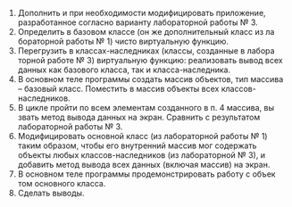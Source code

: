 1. Дополнить и при необходимости модифицировать приложение, 
разработанное согласно варианту лабораторной работы № 3.  
2. Определить в базовом классе (он же дополнительный класс из ла
бораторной работы № 1) чисто виртуальную функцию. 
3. Перегрузить в классах-наследниках (классы, созданные в лабора
торной работе № 3) виртуальную функцию: реализовать вывод всех данных 
как базового класса, так и класса-наследника. 
4. В основном теле программы создать массив объектов, тип массива – 
базовый класс. Поместить в массив объекты всех классов-наследников.  
5. В цикле пройти по всем элементам созданного в п. 4 массива, вы
звать метод вывода данных на экран. Сравнить с результатом лабораторной 
работы № 3. 
6. Модифицировать основной класс (из лабораторной работы № 1) 
таким образом, чтобы его внутренний массив мог содержать объекты любых 
классов-наследников (из лабораторной № 3), и добавить метод вывода всех 
данных (включая массив) на экран. 
7. В основном теле программы продемонстрировать работу с объек
том основного класса. 
8. Сделать выводы. 